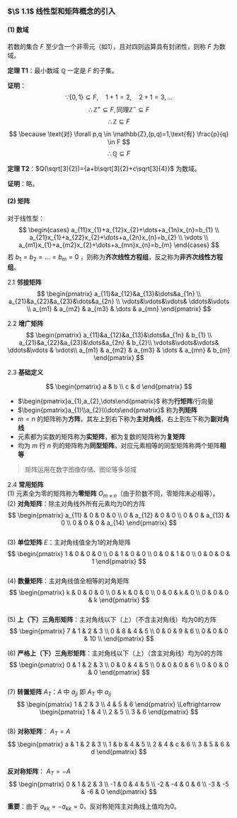 ### $\S 1.1$ 线性型和矩阵概念的引入

#### (1) 数域
若数的集合 $F$ 至少含一个非零元（如1），且对四则运算具有封闭性，则称 $F$ 为数域。

**定理 T1**：最小数域 $\mathbb{Q}$ 一定是 $F$ 的子集。

**证明**：
$$
\because \{0,1\} \subseteq F, \quad 1+1=2, \quad 2+1=3, \ldots
$$
$$
\therefore \mathbb{Z}^{+} \subseteq F, \text{同理} \mathbb{Z}^{-} \subseteq F
$$
$$
\therefore \mathbb{Z} \subseteq F
$$
$$
\because \text{对} \forall p,q \in \mathbb{Z},(p,q)=1,\text{有} \frac{p}{q} \in F
$$
$$
\therefore \mathbb{Q} \subseteq F
$$

**定理 T2**：$Q(\sqrt[3]{2})={a+b\sqrt[3]{2}+c\sqrt[3]{4}}$ 为数域。

**证明**：略。

#### (2) 矩阵
对于线性型：
$$
\begin{cases}
a_{11}x_{1}+a_{12}x_{2}+\dots+a_{1n}x_{n}=b_{1} \\
a_{21}x_{1}+a_{22}x_{2}+\dots+a_{2n}x_{n}=b_{2} \\
\vdots \\
a_{m1}x_{1}+a_{m2}x_{2}+\dots+a_{mn}x_{n}=b_{m}
\end{cases}
$$
若 $b_{1}=b_{2}=\dots=b_{m}=0$ ，则称为**齐次线性方程组**，反之称为**非齐次线性方程组**。

2.1 **邻接矩阵**  
$$
\begin{pmatrix}
a_{11}&a_{12}&a_{13}&\dots&a_{1n} \\
a_{21}&a_{22}&a_{23}&\dots&a_{2n} \\
\vdots&\vdots&\vdots& \ddots&\vdots \\
a_{m1} & a_{m2} & a_{m3} & \dots & a_{mn}
\end{pmatrix}
$$      

2.2 **增广矩阵**  
$$
\begin{pmatrix}
a_{11}&a_{12}&a_{13}&\dots&a_{1n} & b_{1} \\
a_{21}&a_{22}&a_{23}&\dots&a_{2n}  & b_{2}\\
\vdots&\vdots&\vdots& \ddots&\vdots  & \vdots\\
a_{m1} & a_{m2} & a_{m3} & \dots & a_{mn} & b_{m}
\end{pmatrix}
$$  

2.3 **基础定义**  

  $$
  \begin{pmatrix}
a & b \\
 c & d
\end{pmatrix}
$$



-  $\begin{pmatrix}a_{1},a_{2},\dots\end{pmatrix}$ 称为**行矩阵**/行向量  
-  $\begin{pmatrix}a_{1}\\a_{2}\\\dots\end{pmatrix}$ 称为**列矩阵**  
- $m=n$ 的矩阵称为**方阵**，其左上到右下称为**主对角线**，右上到左下称为**副对角线**  
- 元素都为实数的矩阵称为**实矩阵**，都为复数的矩阵称为**复矩阵**  
- 均为 $m$ 行 $n$ 列的矩阵称为**同型矩阵**，对应元素相等的同型矩阵称两个矩阵**相等**  

> 矩阵运用在数字图像存储、图论等多领域  

2.4 **常用矩阵**  
(1) 元素全为零的矩阵称为**零矩阵** $O_{m\times n}$（由于阶数不同，零矩阵未必相等）。  
(2) **对角矩阵**：除主对角线外所有元素均为0的方阵  
$$
\begin{pmatrix}
a_{11} & 0 & 0 & 0 \\
0 & a_{12} & 0 & 0 \\
0 & 0 & a_{13} & 0 \\
0 & 0 & 0 & a_{14}
\end{pmatrix}
$$   
(3) **单位矩阵** $E$：主对角线值全为1的对角矩阵  
$$
\begin{pmatrix}
1 & 0 & 0 & 0 \\
0 & 1 & 0 & 0 \\
0 & 0 & 1 & 0 \\
0 & 0 & 0 & 1
\end{pmatrix}
$$  
(4) **数量矩阵**：主对角线值全相等的对角矩阵  
$$
\begin{pmatrix}
k & 0 & 0 & 0 \\
0 & k & 0 & 0 \\
0 & 0 & k & 0 \\
0 & 0 & 0 & k
\end{pmatrix}
$$  
(5) **上（下）三角形矩阵**：主对角线以下（上）（不含主对角线）均为0的方阵  
$$
\begin{pmatrix}
7 & 1 & 2 & 3 \\
0 & 8 & 4 & 5 \\
0 & 0 & 9 & 6 \\
0 & 0 & 0 & 10 \\
\end{pmatrix}
$$  

(6) **严格上（下）三角形矩阵**：主对角线以下（上）（含主对角线）均为0的方阵  
$$
\begin{pmatrix}
0 & 1 & 2 & 3 \\
0 & 0 & 4 & 5 \\
0 & 0 & 0 & 6 \\
0 & 0 & 0 & 0
\end{pmatrix}
$$  
(7) **转置矩阵** $A_{T}$：$A$ 中 $a_{ji}$ 即 $A_{T}$ 中 $a_{ij}$  
$$
\begin{pmatrix}
1 & 2 & 3 \\
4 & 5 & 6
\end{pmatrix} \Leftrightarrow
\begin{pmatrix}
1 & 4 \\
2 & 5 \\
3 & 6
\end{pmatrix}
$$  
(8) **对称矩阵**： $A_{T}=A$  
$$
\begin{pmatrix}
a & 1 & 2 & 3 \\
1 & b & 4 & 5 \\
2 & 4 & c & 6 \\
3 & 5 & 6 & d
\end{pmatrix}
$$  
**反对称矩阵**： $A_{T}=-A$  
$$
\begin{pmatrix}
0 & 1 & 2 & 3 \\
-1 & 0 & 4 & 5 \\
-2 & -4 & 0 & 6 \\
-3 & -5 & -6 & 0
\end{pmatrix}
$$  

**重要**：由于 $a_{kk}=-a_{kk}=0$，反对称矩阵主对角线上值均为0。
